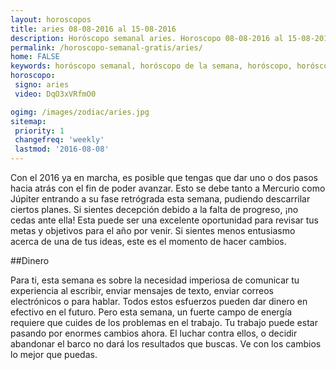 ```yaml
---
layout: horoscopos
title: aries 08-08-2016 al 15-08-2016 
description: Horóscopo semanal aries. Horoscopo 08-08-2016 al 15-08-2016. Horoscopos univision gratis
permalink: /horoscopo-semanal-gratis/aries/
home: FALSE
keywords: horóscopo semanal, horóscopo de la semana, horóscopo, horóscopo gratis,horóscopos, horóscopo esperanza gracia, horoscopos aries la semana, horóscopos gratis, Tarot, Astrologia, Zodíaco, aries, horoscopo gratis
horoscopo:
 signo: aries
 video: DqO3xVRfmO0

ogimg: /images/zodiac/aries.jpg
sitemap:
 priority: 1
 changefreq: 'weekly'
 lastmod: '2016-08-08'
---
```



Con el 2016 ya en marcha, es posible que tengas que dar uno o dos pasos hacia atrás con el fin de poder avanzar. Esto se debe tanto a Mercurio como Júpiter entrando a su fase retrógrada esta semana, pudiendo descarrilar ciertos planes. Si sientes decepción debido a la falta de progreso, ¡no cedas ante ella! Esta puede ser una excelente oportunidad para revisar tus metas y objetivos para el año por venir. Si sientes menos entusiasmo acerca de una de tus ideas, este es el momento de hacer cambios.

##Dinero

Para ti, esta semana es sobre la necesidad imperiosa de comunicar tu experiencia al escribir, enviar mensajes de texto, enviar correos electrónicos o para hablar. Todos estos esfuerzos pueden dar dinero en efectivo en el futuro. Pero esta semana, un fuerte campo de energía requiere que cuides de los problemas en el trabajo. Tu trabajo puede estar pasando por enormes cambios ahora. El luchar contra ellos, o decidir abandonar el barco no dará los resultados que buscas. Ve con los cambios lo mejor que puedas.